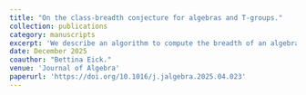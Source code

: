 ```yaml
---
title: "On the class-breadth conjecture for algebras and T-groups."
collection: publications
category: manuscripts
excerpt: 'We describe an algorithm to compute the breadth of an algebra given by structure constants and show how this can be used to compute the breadth of a finitely generated torsion-free nilpotent group. We give a new proof that the class-breadth conjecture holds in finite-dimensional nilpotent algebras over infinite fields and in finitely generated torsion-free nilpotent groups.'
date: December 2025
coauthor: "Bettina Eick."
venue: 'Journal of Algebra'
paperurl: 'https://doi.org/10.1016/j.jalgebra.2025.04.023'
---
```

